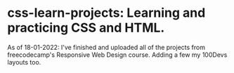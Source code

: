 # css-learn-projects: Learning and practicing CSS and HTML.
As of 18-01-2022: I've finished and uploaded all of the projects from freecodecamp's Responsive Web Design course.
Adding a few my 100Devs layouts too.
